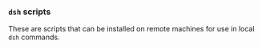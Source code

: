### `dsh` scripts
These are scripts that can be installed on remote machines for use in local `dsh` commands.
